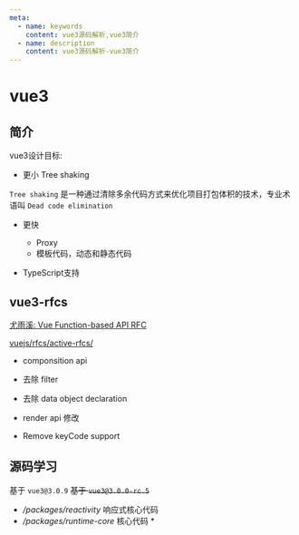 ```yaml
---
meta:
  - name: keywords
    content: vue3源码解析,vue3简介
  - name: description
    content: vue3源码解析-vue3简介
---
```


# vue3

## 简介

vue3设计目标: 

* 更小 Tree shaking

`Tree shaking` 是一种通过清除多余代码方式来优化项目打包体积的技术，专业术语叫 `Dead code elimination`

* 更快

  * Proxy
  * 模板代码，动态和静态代码

* TypeScript支持

## vue3-rfcs

[尤雨溪: Vue Function-based API RFC](https://zhuanlan.zhihu.com/p/68477600)

[vuejs/rfcs/active-rfcs/](https://github.com/vuejs/rfcs/tree/master/active-rfcs)

* componsition api

* 去除 filter

* 去除 data object declaration

* render api 修改

* Remove keyCode support 

<ImgWithBase src="/sharp/vue3-rfcs-1.webp" alt="vscode-multi-column" style="width:100%;max-width:1200px;"/>
<ImgWithBase src="/sharp/vue3-rfcs-2.webp" alt="vscode-multi-column" style="width:100%;max-width:1200px;"/>


## 源码学习

基于 `vue3@3.0.9` ~~基于 `vue3@3.0.0-rc.5`~~


* */packages/reactivity* 响应式核心代码
* */packages/runtime-core* 核心代码
  * 
